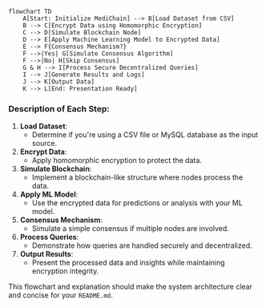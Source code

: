 ```mermaid
flowchart TD
    A[Start: Initialize MediChain] --> B[Load Dataset from CSV]
    B --> C[Encrypt Data using Homomorphic Encryption]
    C --> D[Simulate Blockchain Node]
    D --> E[Apply Machine Learning Model to Encrypted Data]
    E --> F{Consensus Mechanism?}
    F -->|Yes| G[Simulate Consensus Algorithm]
    F -->|No| H[Skip Consensus]
    G & H --> I[Process Secure Decentralized Queries]
    I --> J[Generate Results and Logs]
    J --> K[Output Data]
    K --> L[End: Presentation Ready]
```


### Description of Each Step:
1. **Load Dataset**:
   - Determine if you're using a CSV file or MySQL database as the input source.
2. **Encrypt Data**:
   - Apply homomorphic encryption to protect the data.
3. **Simulate Blockchain**:
   - Implement a blockchain-like structure where nodes process the data.
4. **Apply ML Model**:
   - Use the encrypted data for predictions or analysis with your ML model.
5. **Consensus Mechanism**:
   - Simulate a simple consensus if multiple nodes are involved.
6. **Process Queries**:
   - Demonstrate how queries are handled securely and decentralized.
7. **Output Results**:
   - Present the processed data and insights while maintaining encryption integrity.

This flowchart and explanation should make the system architecture clear and concise for your `README.md`.
